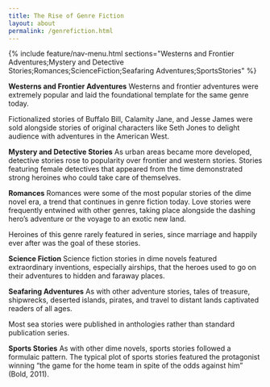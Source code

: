 ```yaml
---
title: The Rise of Genre Fiction
layout: about
permalink: /genrefiction.html
---
```

{% include feature/nav-menu.html sections="Westerns and Frontier Adventures;Mystery and Detective Stories;Romances;ScienceFiction;Seafaring Adventures;SportsStories" %}

**Westerns and Frontier Adventures**
Westerns and frontier adventures were extremely popular and laid the foundational template for the same genre today.

Fictionalized stories of Buffalo Bill, Calamity Jane, and Jesse James were sold alongside stories of original characters like Seth Jones to delight audience with adventures in the American West.



**Mystery and Detective Stories**
As urban areas became more developed, detective stories rose to popularity over frontier and western stories. Stories featuring female detectives that appeared from the time demonstrated strong heroines who could take care of themselves.



**Romances**
Romances were some of the most popular stories of the dime novel era, a trend that continues in genre fiction today. Love stories were frequently entwined with other genres, taking place alongside the dashing hero’s adventure or the voyage to an exotic new land.

Heroines of this genre rarely featured in series, since marriage and happily ever after was the goal of these stories.



**Science Fiction**
Science fiction stories in dime novels featured extraordinary inventions, especially airships, that the heroes used to go on their adventures to hidden and faraway places.



**Seafaring Adventures**
As with other adventure stories, tales of treasure, shipwrecks, deserted islands, pirates, and travel to distant lands captivated readers of all ages.

Most sea stories were published in anthologies rather than standard publication series.


**Sports Stories**
As with other dime novels, sports stories followed a formulaic pattern. The typical plot of sports stories featured the protagonist winning “the game for the home team in spite of the odds against him” (Bold, 2011).
